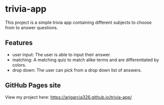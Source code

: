 # trivia-app
This project is a simple trivia app containing different subjects to choose from to answer questions. 

## Features
* user input: The user is able to input their answer.
* matching: A matching quiz to match alike terms and are differentiated by colors.
* drop down: The user can pick from a drop down list of answers.

## GitHub Pages site
View my project here: 
https://arigarcia326.github.io/trivia-app/